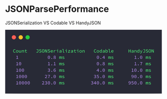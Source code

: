 # JSONParsePerformance
JSONSerialization VS Codable VS HandyJSON

![](https://github.com/Ginxx/JSONParsePerformance/blob/master/performance.png)
